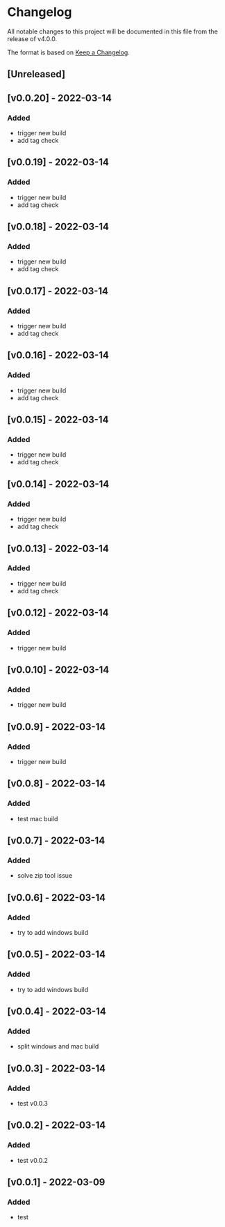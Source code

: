 # Changelog

All notable changes to this project will be documented in this file from the release of v4.0.0.

The format is based on [Keep a Changelog](https://keepachangelog.com/en/1.0.0/).

## [Unreleased]

## [v0.0.20] - 2022-03-14

### Added
 - trigger new build
 - add tag check

## [v0.0.19] - 2022-03-14

### Added
 - trigger new build
 - add tag check

## [v0.0.18] - 2022-03-14

### Added
 - trigger new build
 - add tag check

## [v0.0.17] - 2022-03-14

### Added
 - trigger new build
 - add tag check

## [v0.0.16] - 2022-03-14

### Added
 - trigger new build
 - add tag check

## [v0.0.15] - 2022-03-14

### Added
 - trigger new build
 - add tag check

## [v0.0.14] - 2022-03-14

### Added
 - trigger new build
 - add tag check


## [v0.0.13] - 2022-03-14

### Added
 - trigger new build
 - add tag check

## [v0.0.12] - 2022-03-14

### Added
 - trigger new build

## [v0.0.10] - 2022-03-14

### Added
 - trigger new build

## [v0.0.9] - 2022-03-14

### Added
 - trigger new build

## [v0.0.8] - 2022-03-14

### Added
 - test mac build


## [v0.0.7] - 2022-03-14

### Added
 - solve zip tool issue

## [v0.0.6] - 2022-03-14

### Added
 - try to add windows build

## [v0.0.5] - 2022-03-14

### Added
 - try to add windows build

## [v0.0.4] - 2022-03-14

### Added
 - split windows and mac build

## [v0.0.3] - 2022-03-14

### Added
 - test v0.0.3

## [v0.0.2] - 2022-03-14

### Added
 - test v0.0.2

## [v0.0.1] - 2022-03-09

### Added
 - test

